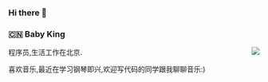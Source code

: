 ### Hi there 👋

<!--
**babyking/babyking** is a ✨ _special_ ✨ repository because its `README.md` (this file) appears on your GitHub profile.

Here are some ideas to get you started:

- 🔭 I’m currently working on ...
- 🌱 I’m currently learning ...
- 👯 I’m looking to collaborate on ...
- 🤔 I’m looking for help with ...
- 💬 Ask me about ...
- 📫 How to reach me: ...
- 😄 Pronouns: ...
- ⚡ Fun fact: ...
-->
### :cn: Baby King

<img align="right" src="https://github-readme-stats.vercel.app/api?username=babyking&show_icons=true&icon_color=0366d6&text_color=24292e&bg_color=ffffff&hide_title=true" />

程序员,生活工作在北京.

喜欢音乐,最近在学习钢琴即兴,欢迎写代码的同学跟我聊聊音乐:)
